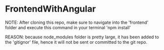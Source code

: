 # FrontendWithAngular

NOTE: After cloning this repo, make sure to navigate into the 'frontend' folder and execute this command in your terminal 'npm install'

REASON:
because node_modules folder is pretty large, it has been added to the 'gitignor' file, hence it will not be sent or committed to the git repo.
